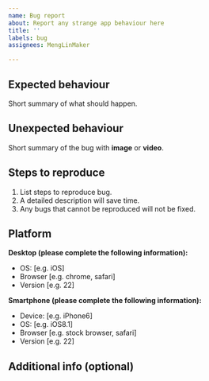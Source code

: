 ```yaml
---
name: Bug report
about: Report any strange app behaviour here
title: ''
labels: bug
assignees: MengLinMaker

---
```


## Expected behaviour
Short summary of what should happen.

## Unexpected behaviour
Short summary of the bug with **image** or **video**.

## Steps to reproduce
1. List steps to reproduce bug.
2. A detailed description will save time.
3. Any bugs that cannot be reproduced will not be fixed.

## Platform
**Desktop (please complete the following information):**
 - OS: [e.g. iOS]
 - Browser [e.g. chrome, safari]
 - Version [e.g. 22]

**Smartphone (please complete the following information):**
 - Device: [e.g. iPhone6]
 - OS: [e.g. iOS8.1]
 - Browser [e.g. stock browser, safari]
 - Version [e.g. 22]

## Additional info (optional)

